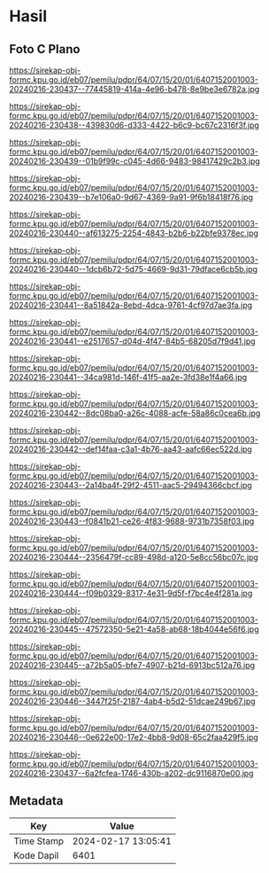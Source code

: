 # Hasil

## Foto C Plano

https://sirekap-obj-formc.kpu.go.id/eb07/pemilu/pdpr/64/07/15/20/01/6407152001003-20240216-230437--77445819-414a-4e96-b478-8e9be3e6782a.jpg

https://sirekap-obj-formc.kpu.go.id/eb07/pemilu/pdpr/64/07/15/20/01/6407152001003-20240216-230438--439830d6-d333-4422-b6c9-bc67c2316f3f.jpg

https://sirekap-obj-formc.kpu.go.id/eb07/pemilu/pdpr/64/07/15/20/01/6407152001003-20240216-230439--01b9f99c-c045-4d66-9483-98417429c2b3.jpg

https://sirekap-obj-formc.kpu.go.id/eb07/pemilu/pdpr/64/07/15/20/01/6407152001003-20240216-230439--b7e106a0-9d67-4369-9a91-9f6b18418f76.jpg

https://sirekap-obj-formc.kpu.go.id/eb07/pemilu/pdpr/64/07/15/20/01/6407152001003-20240216-230440--af613275-2254-4843-b2b6-b22bfe9378ec.jpg

https://sirekap-obj-formc.kpu.go.id/eb07/pemilu/pdpr/64/07/15/20/01/6407152001003-20240216-230440--1dcb6b72-5d75-4669-9d31-79dface6cb5b.jpg

https://sirekap-obj-formc.kpu.go.id/eb07/pemilu/pdpr/64/07/15/20/01/6407152001003-20240216-230441--8a51842a-8ebd-4dca-9761-4cf97d7ae3fa.jpg

https://sirekap-obj-formc.kpu.go.id/eb07/pemilu/pdpr/64/07/15/20/01/6407152001003-20240216-230441--e2517657-d04d-4f47-84b5-68205d7f9d41.jpg

https://sirekap-obj-formc.kpu.go.id/eb07/pemilu/pdpr/64/07/15/20/01/6407152001003-20240216-230441--34ca981d-146f-41f5-aa2e-3fd38e1f4a66.jpg

https://sirekap-obj-formc.kpu.go.id/eb07/pemilu/pdpr/64/07/15/20/01/6407152001003-20240216-230442--8dc08ba0-a26c-4088-acfe-58a86c0cea6b.jpg

https://sirekap-obj-formc.kpu.go.id/eb07/pemilu/pdpr/64/07/15/20/01/6407152001003-20240216-230442--def14faa-c3a1-4b76-aa43-aafc66ec522d.jpg

https://sirekap-obj-formc.kpu.go.id/eb07/pemilu/pdpr/64/07/15/20/01/6407152001003-20240216-230443--2a14ba4f-29f2-4511-aac5-29494366cbcf.jpg

https://sirekap-obj-formc.kpu.go.id/eb07/pemilu/pdpr/64/07/15/20/01/6407152001003-20240216-230443--f0841b21-ce26-4f83-9688-9731b7358f03.jpg

https://sirekap-obj-formc.kpu.go.id/eb07/pemilu/pdpr/64/07/15/20/01/6407152001003-20240216-230444--2356479f-cc89-498d-a120-5e8cc56bc07c.jpg

https://sirekap-obj-formc.kpu.go.id/eb07/pemilu/pdpr/64/07/15/20/01/6407152001003-20240216-230444--f09b0329-8317-4e31-9d5f-f7bc4e4f281a.jpg

https://sirekap-obj-formc.kpu.go.id/eb07/pemilu/pdpr/64/07/15/20/01/6407152001003-20240216-230445--47572350-5e21-4a58-ab68-18b4044e56f6.jpg

https://sirekap-obj-formc.kpu.go.id/eb07/pemilu/pdpr/64/07/15/20/01/6407152001003-20240216-230445--a72b5a05-bfe7-4907-b21d-6913bc512a76.jpg

https://sirekap-obj-formc.kpu.go.id/eb07/pemilu/pdpr/64/07/15/20/01/6407152001003-20240216-230446--3447f25f-2187-4ab4-b5d2-51dcae249b67.jpg

https://sirekap-obj-formc.kpu.go.id/eb07/pemilu/pdpr/64/07/15/20/01/6407152001003-20240216-230446--0e622e00-17e2-4bb8-9d08-65c2faa429f5.jpg

https://sirekap-obj-formc.kpu.go.id/eb07/pemilu/pdpr/64/07/15/20/01/6407152001003-20240216-230437--6a2fcfea-1746-430b-a202-dc9116870e00.jpg


## Metadata

| Key        | Value               |
| ---------- | ------------------- |
| Time Stamp | 2024-02-17 13:05:41 |
| Kode Dapil | 6401                |




